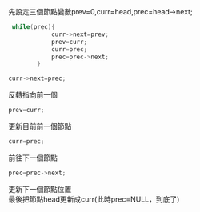 先設定三個節點變數prev=0,curr=head,prec=head->next;
```C++
 while(prec){
            curr->next=prev;
            prev=curr;
            curr=prec;
            prec=prec->next;
        }
```
```C++
curr->next=prec;
```
反轉指向前一個  
```C++
prev=curr;
```
更新目前前一個節點  
```c++
curr=prec;
```  
前往下一個節點  
```c++
prec=prec->next;
```
更新下一個節點位置  
最後把節點head更新成curr(此時prec=NULL，到底了)

